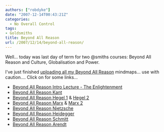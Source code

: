 ```yaml
---
authors: ["robdyke"]
date: "2007-12-14T00:43:21Z"
categories:
  - No Overall Control
tags:
- Goldsmiths
title: Beyond All Reason
url: /2007/12/14/beyond-all-reason/
---
```

Well... today was last day of term for two @smiths courses: Beyond All Reason and Culture, Globalisation and Power.

I've just finished [uploading all my Beyond All Reason](http://www.robdyke.com/wikwikwah/index.php/Beyond_All_Reason "Rob Dyke Wiki") mindmaps... use with caution.... Click on for some links...

<!--more-->

  * [Beyond All Reason Intro Lecture - The Enlightenment](http://www.robdyke.com/wikwikwah/index.php/Beyond_All_Reason_Intro_Lecture_-_The_Enlightenment "Beyond All Reason Intro Lecture - The Enlightenment")
  * [Beyond All Reason Kant](http://www.robdyke.com/wikwikwah/index.php/Beyond_All_Reason_Kant "Beyond All Reason Kant")
  * [Beyond All Reason Hegel 1](http://www.robdyke.com/wikwikwah/index.php/Beyond_All_Reason_Hegel_1 "Beyond All Reason Hegel 1") &#038; [Hegel 2](http://www.robdyke.com/wikwikwah/index.php/Beyond_All_Reason_Hegel_2 "Beyond All Reason Hegel 2")
  * [Beyond All Reason Marx](http://www.robdyke.com/wikwikwah/index.php/Beyond_All_Reason_Marx "Beyond All Reason Marx") &#038; [Marx 2](http://www.robdyke.com/wikwikwah/index.php/Beyond_All_Reason_Marx_2 "Beyond All Reason Marx 2")
  * [Beyond All Reason Nietzsche](http://www.robdyke.com/wikwikwah/index.php/Beyond_All_Reason_Nietzsche "Beyond All Reason Nietzsche")
  * [Beyond All Reason Heidegger](http://www.robdyke.com/wikwikwah/index.php/Beyond_All_Reason_Heidegger "Beyond All Reason Heidegger")
  * [Beyond All Reason Schmitt](http://www.robdyke.com/wikwikwah/index.php/Beyond_All_Reason_Schmitt "Beyond All Reason Schmitt")
  * [Beyond All Reason Arendt](http://www.robdyke.com/wikwikwah/index.php/Beyond_All_Reason_Arendt "Beyond All Reason Arendt")
